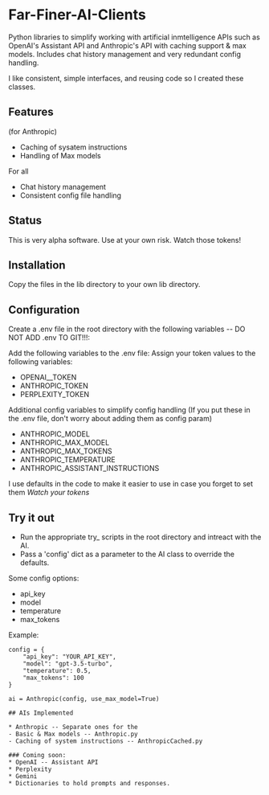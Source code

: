 # Far-Finer-AI-Clients
Python libraries to simplify working with artificial inmtelligence APIs such as OpenAI's Assistant API and Anthropic's API with caching support & max models. Includes chat history management and very redundant config handling.

I like consistent, simple interfaces, and reusing code so I created these classes.

## Features

(for Anthropic)
* Caching of sysatem instructions 
* Handling of Max models

For all
* Chat history management
* Consistent config file handling

## Status
This is very alpha software. Use at your own risk. Watch those tokens!

## Installation
Copy the files in the lib directory to your own lib directory.

## Configuration
Create a .env file in the root directory with the following variables -- DO NOT ADD .env TO GIT!!!:

Add the following variables to the .env file: Assign your token values to the following variables:
* OPENAI__TOKEN
* ANTHROPIC_TOKEN
* PERPLEXITY_TOKEN

Additional config variables to simplify config handling (If you put these in the .env file, don't worry about adding them as config param)

* ANTHROPIC_MODEL
* ANTHROPIC_MAX_MODEL
* ANTHROPIC_MAX_TOKENS
* ANTHROPIC_TEMPERATURE
* ANTHROPIC_ASSISTANT_INSTRUCTIONS

I use defaults in the code to make it easier to use in case you forget to set them *Watch your tokens*

## Try it out
* Run the appropriate try_ scripts in the root directory and intreact with the AI.
* Pass a 'config' dict as a parameter to the AI class to override the defaults.

Some config options:
* api_key
* model
* temperature
* max_tokens

Example:
```
config = {
    "api_key": "YOUR_API_KEY",
    "model": "gpt-3.5-turbo",
    "temperature": 0.5,
    "max_tokens": 100
}

ai = Anthropic(config, use_max_model=True)

## AIs Implemented

* Anthropic -- Separate ones for the
- Basic & Max models -- Anthropic.py
- Caching of system instructions -- AnthropicCached.py

### Coming soon:
* OpenAI -- Assistant API
* Perplexity
* Gemini
* Dictionaries to hold prompts and responses.
